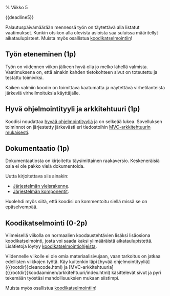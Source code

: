 % Viikko 5
<!-- order: 1 -->

<deadline>{{deadline5}}</deadline>

Palautuspäivämäärään mennessä työn on täytettävä alla listatut vaatimukset.
Kunkin otsikon alla olevista asioista saa suluissa määritellyt aikataulupisteet.
Muista myös osallistua [koodikatselmointiin](../koodikatselmointi.html)!

## Työn eteneminen (1p)

Työn on viidennen viikon jälkeen hyvä olla jo melko lähellä valmista.
Vaatimuksena on, että ainakin kahden tietokohteen sivut on toteutettu 
ja testattu toimiviksi.

Kaiken valmiin koodin on toimittava kaatumatta ja näytettävä virhetilanteista
järkeviä virheilmoituksia käyttäjälle.

## Hyvä ohjelmointityyli ja arkkitehtuuri (1p)

Koodisi noudattaa [hyvää ohjelmointityyliä]({{rootdir}}cleancode.html) ja on selkeää lukea. 
Sovelluksen toiminnot on järjestetty järkevästi eri
tiedostoihin [MVC-arkkitehtuurin mukaisesti]({{rootdir}}koodaaminen/arkkitehtuuri/index.html).

## Dokumentaatio (1p)

Dokumentaatiosta on kirjoitettu täysimittainen raakaversio. 
Keskeneräisiä osia ei ole pakko vielä dokumentoida.

Uutta kirjoitettava siis ainakin:

* [Järjestelmän yleisrakenne]({{rootdir}}dokumentaatio-ohje.html#järjestelmän-yleisrakenne).
* [Järjestelmän komponentit]({{rootdir}}dokumentaatio-ohje.html#järjestelmän-komponentit).

Huolehdi myös siitä, että koodisi on kommentoitu siellä missä se on epäselvempää.

## Koodikatselmointi (0-2p)

Viimeisellä viikolla on normaalien koodaustehtävien lisäksi lisäosiona koodikatselmointi,
josta voi saada kaksi ylimääräistä aikataulupistettä.
Lisätietoja löytyy [koodikatselmointiohjeista](../koodikatselmointi.html).

<ohje>
Viidennelle viikolle ei ole omia materiaalisivujaan, vaan tarkoitus on jatkaa edellisten viikkojen työtä.
Käy kuitenkin läpi [hyvää ohjelmointityyliä]({{rootdir}}cleancode.html) ja
[MVC-arkkitehtuuria]({{rootdir}}koodaaminen/arkkitehtuuri/index.html)
käsittelevät sivut ja pyri tekemään työstäsi mahdollisuuksien mukaan siistimpi.

Muista myös osallistua [koodikatselmointiin](../koodikatselmointi.html)!
</ohje>
